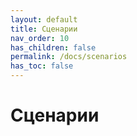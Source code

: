 ```yaml
---
layout: default
title: Сценарии
nav_order: 10
has_children: false
permalink: /docs/scenarios
has_toc: false
---
```


# Сценарии
